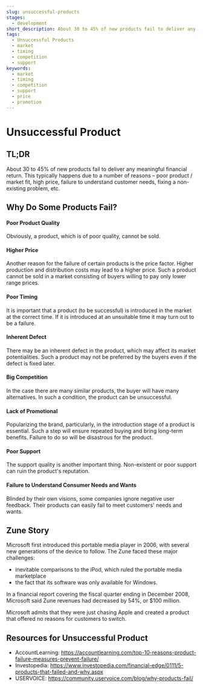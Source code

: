 ```yaml
---
slug: unsuccessful-products
stages:
  - development
short_description: About 30 to 45% of new products fail to deliver any meaningful financial return. There are many reasons why this happens. 
tags:
  - Unsuccessful Products
  - market
  - timing
  - competition
  - support
keywords:
  - market
  - timing
  - competition
  - support
  - price
  - promotion
---
```


# Unsuccessful Product

## TL;DR

About 30 to 45% of new products fail to deliver any meaningful financial return. This typically happens due to a number of reasons – poor product / market fit, high price, failure to understand customer needs, fixing a non-existing problem, etc. 

## Why Do Some Products Fail? 

#### Poor Product Quality

Obviously, a product, which is of poor quality, cannot be sold.

#### Higher Price

Another reason for the failure of certain products is the price factor. Higher production and distribution costs may lead to a higher price. Such a product cannot be sold in a market consisting of buyers willing to pay only lower range prices.

#### Poor Timing

It is important that a product (to be successful) is introduced in the market at the correct time. If it is introduced at an unsuitable time it may turn out to be a failure.

#### Inherent Defect

There may be an inherent defect in the product, which may affect its market potentialities. Such a product may not be preferred by the buyers even if the defect is fixed later.

#### Big Competition

In the case there are many similar products, the buyer will have many alternatives. In such a condition, the product can be unsuccessful.

#### Lack of Promotional

Popularizing the brand, particularly, in the introduction stage of a product is essential. Such a step will ensure repeated buying and bring long-term benefits. Failure to do so will be disastrous for the product.

#### Poor Support

The support quality is another important thing. Non-existent or poor support can ruin the product's reputation. 

#### Failure to Understand Consumer Needs and Wants

Blinded by their own visions, some companies ignore negative user feedback. Their products can easily fail to meet customers' needs and wants.

## Zune Story

Microsoft first introduced this portable media player in 2006, with several new generations of the device to follow. The Zune faced these major challenges: 

- inevitable comparisons to the iPod, which ruled the portable media marketplace 
- the fact that its software was only available for Windows. 

In a financial report covering the fiscal quarter ending in December 2008, Microsoft said Zune revenues had decreased by 54%, or $100 million. 

Microsoft admits that they were just chasing Apple and created a product that offered no reasons for customers to switch.

## Resources for Unsuccessful Product

- AccountLearning: https://accountlearning.com/top-10-reasons-product-failure-measures-prevent-failure/ 
- Investopedia: https://www.investopedia.com/financial-edge/0111/5-products-that-failed-and-why.aspx
- USERVOICE: https://community.uservoice.com/blog/why-products-fail/



